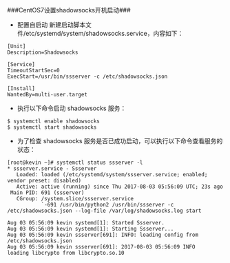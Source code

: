 ###CentOS7设置shadowsocks开机启动###
- 配置自启动
新建启动脚本文件/etc/systemd/system/shadowsocks.service，内容如下：
```
[Unit]
Description=Shadowsocks

[Service]
TimeoutStartSec=0
ExecStart=/usr/bin/ssserver -c /etc/shadowsocks.json

[Install]
WantedBy=multi-user.target
```

- 执行以下命令启动 shadowsocks 服务：
```
$ systemctl enable shadowsocks
$ systemctl start shadowsocks
```
- 为了检查 shadowsocks 服务是否已成功启动，可以执行以下命令查看服务的状态：
```
[root@kevin ~]# systemctl status ssserver -l
* ssserver.service - Ssserver
   Loaded: loaded (/etc/systemd/system/ssserver.service; enabled; vendor preset: disabled)
   Active: active (running) since Thu 2017-08-03 05:56:09 UTC; 23s ago
 Main PID: 691 (ssserver)
   CGroup: /system.slice/ssserver.service
           `-691 /usr/bin/python2 /usr/bin/ssserver -c /etc/shadowsocks.json --log-file /var/log/shadowsocks.log start

Aug 03 05:56:09 kevin systemd[1]: Started Ssserver.
Aug 03 05:56:09 kevin systemd[1]: Starting Ssserver...
Aug 03 05:56:09 kevin ssserver[691]: INFO: loading config from /etc/shadowsocks.json
Aug 03 05:56:09 kevin ssserver[691]: 2017-08-03 05:56:09 INFO     loading libcrypto from libcrypto.so.10
```